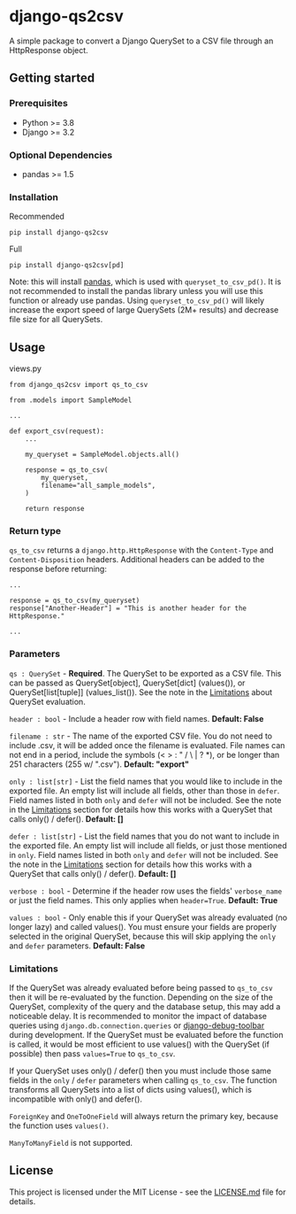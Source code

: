 # django-qs2csv

A simple package to convert a Django QuerySet to a CSV file through an HttpResponse object.

## Getting started

### Prerequisites

* Python >= 3.8
* Django >= 3.2

### Optional Dependencies

* pandas >= 1.5

### Installation

Recommended
```console
pip install django-qs2csv
```

Full
```console
pip install django-qs2csv[pd]
```
Note: this will install [pandas](https://pandas.pydata.org/), which is used with ``queryset_to_csv_pd()``. It is not recommended to install the pandas library unless you will use this function or already use pandas. Using ``queryset_to_csv_pd()`` will likely increase the export speed of large QuerySets (2M+ results) and decrease file size for all QuerySets.

## Usage

views.py

```shell
from django_qs2csv import qs_to_csv

from .models import SampleModel

...

def export_csv(request):
    ...

    my_queryset = SampleModel.objects.all()

    response = qs_to_csv(
        my_queryset,
        filename="all_sample_models",
    )

    return response
```

### Return type

`qs_to_csv` returns a `django.http.HttpResponse` with the `Content-Type` and `Content-Disposition` headers. Additional headers can be added to the response before returning:

```shell
...

response = qs_to_csv(my_queryset)
response["Another-Header"] = "This is another header for the HttpResponse."

...
```

### Parameters

`qs : QuerySet` - **Required**. The QuerySet to be exported as a CSV file. This can be passed as QuerySet\[object], QuerySet\[dict] (values()), or QuerySet\[list\[tuple]] (values_list()). See the note in the [Limitations](#limitations) about QuerySet evaluation.

`header : bool` - Include a header row with field names. **Default: False**

`filename : str` - The name of the exported CSV file. You do not need to include .csv, it will be added once the filename is evaluated. File names can not end in a period, include the symbols (< > : " / \\ | ? *), or be longer than 251 characters (255 w/ ".csv"). **Default: "export"**

`only : list[str]` - List the field names that you would like to include in the exported file. An empty list will include all fields, other than those in `defer`. Field names listed in both `only` and `defer` will not be included. See the note in the [Limitations](#limitations) section for details how this works with a QuerySet that calls only() / defer(). **Default: []**

`defer : list[str]` - List the field names that you do not want to include in the exported file. An empty list will include all fields, or just those mentioned in `only`. Field names listed in both `only` and `defer` will not be included. See the note in the [Limitations](#limitations) section for details how this works with a QuerySet that calls only() / defer(). **Default: []**

`verbose : bool` - Determine if the header row uses the fields' `verbose_name` or just the field names. This only applies when `header=True`. **Default: True**

`values : bool` - Only enable this if your QuerySet was already evaluated (no longer lazy) and called values(). You must ensure your fields are properly selected in the original QuerySet, because this will skip applying the `only` and `defer` parameters. **Default: False**

### Limitations

If the QuerySet was already evaluated before being passed to `qs_to_csv` then it will be re-evaluated by the function. Depending on the size of the QuerySet, complexity of the query and the database setup, this may add a noticeable delay. It is recommended to monitor the impact of database queries using `django.db.connection.queries` or [django-debug-toolbar](https://django-debug-toolbar.readthedocs.io/en/latest/index.html) during development. If the QuerySet must be evaluated before the function is called, it would be most efficient to use values() with the QuerySet (if possible) then pass `values=True` to `qs_to_csv`.

If your QuerySet uses only() / defer() then you must include those same fields in the `only` / `defer` parameters when calling `qs_to_csv`. The function transforms all QuerySets into a list of dicts using values(), which is incompatible with only() and defer().

`ForeignKey` and `OneToOneField` will always return the primary key, because the function uses `values()`.

`ManyToManyField` is not supported.

## License

This project is licensed under the MIT License - see the [LICENSE.md](LICENSE.md) file for details.
